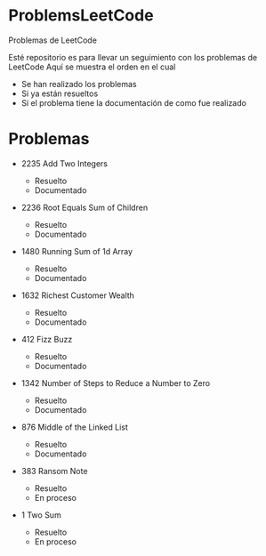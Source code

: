 # ProblemsLeetCode
Problemas de LeetCode

Esté repositorio es para llevar un seguimiento con los problemas de LeetCode
Aquí se muestra el orden en el cual
- Se han realizado los problemas
- Si ya están resueltos
- Si el problema tiene la documentación de como fue realizado
# Problemas

- 2235 Add Two Integers
    - Resuelto
    - Documentado

- 2236 Root Equals Sum of Children
    - Resuelto
    - Documentado

- 1480 Running Sum of 1d Array
    - Resuelto
    - Documentado

- 1632 Richest Customer Wealth
    - Resuelto
    - Documentado

- 412 Fizz Buzz
    - Resuelto
    - Documentado

- 1342 Number of Steps to Reduce a Number to Zero
    - Resuelto
    - Documentado

- 876 Middle of the Linked List
    - Resuelto
    - Documentado

- 383 Ransom Note
    - Resuelto
    - En proceso

- 1 Two Sum
    - Resuelto
    - En proceso


